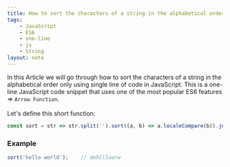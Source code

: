```yaml
---
title: How to sort the characters of a string in the alphabetical order in JavaScript
tags:
    - JavaScript
    - ES6
    - one-line
    - js
    - String
layout: note
---
```




In this Article we will go through how to sort the characters of a string in the alphabetical order only using single line of code in JavaScript.
This is a one-line JavaScript code snippet that uses one of the most popular ES6 features => `Arrow Function`.
<br/>
<br/>
Let's define this short function:

```js {.wrap}
const sort = str => str.split('').sort((a, b) => a.localeCompare(b)).join('');
```

### Example

```js {.wrap}
sort('hello world');    // dehllloorw
```